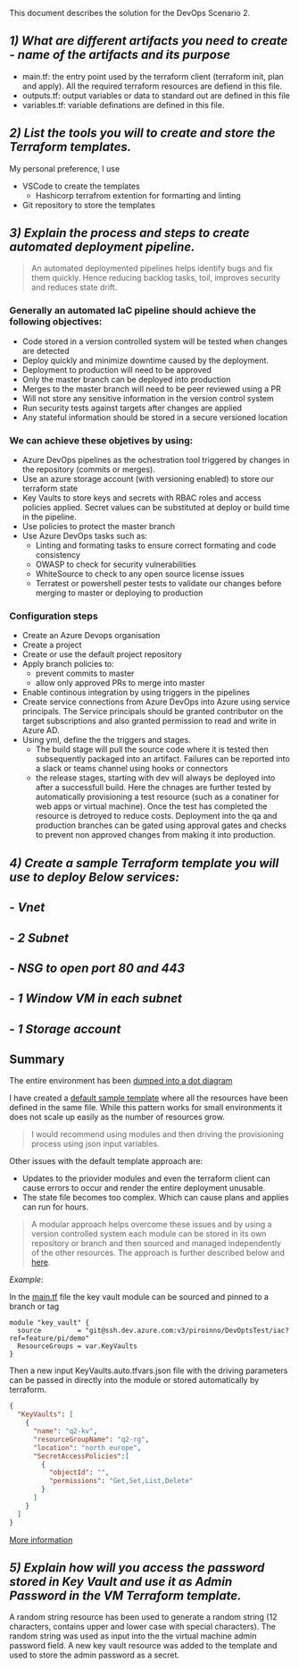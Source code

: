 This document describes the solution for the DevOps Scenario 2.


## _1) What are different artifacts you need to create - name of the artifacts and its purpose_

- main.tf: the entry point used by the terraform client (terraform init, plan and apply). All the required terraform resources are defiend in this file.
- outputs.tf: output variables or data to standard out are defined in this file
- variables.tf: variable definations are defined in this file.

## _2) List the tools you will to create and store the Terraform templates._
My personal preference, I use
- VSCode to create the templates
  - Hashicorp terrafrom extention for formarting and linting
- Git repository to store the templates
  

## _3) Explain the process and steps to create automated deployment pipeline._

> An automated deploymented pipelines helps  identify bugs and fix them quickly. Hence reducing backlog tasks, toil, improves security and reduces state drift.

### Generally an automated IaC pipeline should achieve the following objectives:

- Code stored in a version controlled system will be tested when changes are detected
- Deploy quickly and minimize downtime caused by the deployment.
- Deployment to production will need to be approved
- Only the master branch can be deployed into production
- Merges to the master branch will need to be peer reviewed using a PR
- Will not store any sensitive information in the version control system
- Run security tests against targets after changes are applied
- Any stateful information should be stored in a secure versioned location

### We can achieve these objetives by using:

- Azure DevOps pipelines as the ochestration tool triggered by changes in the repository (commits or merges).
- Use an azure storage account (with versioning enabled) to store our terraform state
- Key Vaults to store keys and secrets with RBAC roles and access policies applied. Secret values can be substituted at deploy or build time in the pipeline.
- Use policies to protect the master branch
- Use Azure DevOps tasks such as:
  - Linting and formating tasks to ensure correct formating and code consistency
  - OWASP to check for security vulnerabilities
  - WhiteSource to check to any open source license issues
  - Terratest or powershell pester tests to validate our changes before merging to master or deploying to production

### Configuration steps

- Create an Azure Devops organisation
- Create a project
- Create or use the default project repository
- Apply branch policies to:
  - prevent commits to master
  - allow only approved PRs to merge into master
- Enable continous integration by using triggers in the pipelines
- Create service connections from Azure DevOps into Azure using service principals. The Service principals should be granted contributor on the target subscriptions and also granted permission to read and write in Azure AD.
- Using yml, define the the triggers and stages.
  -  The build stage will pull the source code where it is tested then subsequently packaged into an artifact. Failures can be reported into a slack or teams channel using hooks or connectors
  - the release stages, starting with dev will always be deployed into after a successfull build. Here the chnages are further tested by automatically provisioning a test resource (such as a conatiner for web apps or virtual machine). Once the test has completed the resource is detroyed to reduce costs. Deployment into the qa and production branches can be gated using approval gates and checks to prevent non approved changes from making it into production.


## _4) Create a sample Terraform template you will use to deploy Below services:_
## - _Vnet_
## - _2 Subnet_
## - _NSG to open port 80 and 443_
## - _1 Window VM in each subnet_
## - _1 Storage account_

## Summary

The entire environment has been [dumped into a dot diagram](https://htmlpreview.github.io/?https://github.com/piroinno/DevOpsTest/blob/main/Q2/default_tf_approach/q1-env.html)

I have created a [default sample template](default_tf_approach/main.tf) where all the resources have been defined in the same file. While this pattern works for small environments it does not scale up easily as the number of resources grow. 

>I would recommend using modules and then driving the provisioning process using json input variables. 

Other issues with the default template approach are:
- Updates to the priovider modules and even the terraform client can cause errors to occur and render the entire deployment unusable.
- The state file becomes too complex. Which can cause plans and applies can run for hours.

>A modular approach helps overcome these issues and by using a version controlled system each module can be stored in its own repository or branch and then sourced and managed independently of the other resources. The approach is further described below and [here](alternate_tf_approach/README.MD).

_Example_:

In the [main.tf](alternate_tf_approach/main.tf) file the key vault module can be sourced and pinned to a branch or tag

``` 
module "key_vault" {
  source         = "git@ssh.dev.azure.com:v3/piroinno/DevOptsTest/iac?ref=feature/pi/demo"
  ResourceGroups = var.KeyVaults
}
```

Then a new input KeyVaults.auto.tfvars.json file with the driving parameters can be passed in directly into the module or stored automatically by terraform.

``` json
{
  "KeyVaults": [
    {
      "name": "q2-kv",
      "resourceGroupName": "q2-rg",
      "location": "north europe",
      "SecretAccessPolicies":[
        {
          "objectId": "",
          "permissions": "Get,Set,List,Delete"
        }
      ]
    }
  ]
}
```

[More information](alternate_tf_approach/README.MD)
## _5) Explain how will you access the password stored in Key Vault and use it as Admin Password in the VM Terraform template._

A random string resource has been used to generate a random string (12 characters, contains upper and lower case with special characters). The random string was used as input into the the virtual machine admin password field. A new key vault resource was added to the template and used to store the admin password as a secret.